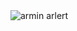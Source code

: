 
</style> 
<img align="center" src="https://pbs.twimg.com/media/E0hqp0hUcAAbWYR.jpg" alt = "armin arlert">

